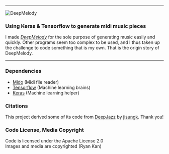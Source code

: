 ***
![DeepMelody](https://user-images.githubusercontent.com/25820201/31271788-570dc9c8-aabb-11e7-8575-480652b8d7ea.png)

### Using Keras & Tensorflow to generate midi music pieces

I made [*DeepMelody*](https://ryan-kan.github.io/DeepMelody/) for the sole purpose of generating music easily and quickly. Other programs seem too complex to be used, and I thus taken up the challenge to code something that is my own. That is the origin story of DeepMelody.

***
### Dependencies

* [Mido](https://mido.readthedocs.io/en/latest/installing.html) (Midi file reader)
* [Tensorflow](https://www.tensorflow.org/install/) (Machine learning brains)
* [Keras](https://keras.io/#installation) (Machine learning helper)
### Citations

This project derived some of its code from [DeepJazz](https://github.com/jisungk/deepjazz) by [jisungk](https://github.com/jisungk). Thank you!
### Code License, Media Copyright

Code is licensed under the Apache License 2.0  
Images and media are copyrighted (Ryan Kan)
